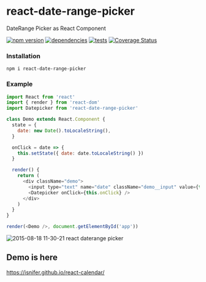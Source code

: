 # react-date-range-picker

DateRange Picker as React Component

[![npm version](https://img.shields.io/npm/v/react-date-range-picker.svg?style=flat)](https://www.npmjs.com/package/react-date-range-picker)
[![dependencies](http://img.shields.io/david/isnifer/react-date-range-picker.svg?style=flat)](https://david-dm.org/isnifer/react-date-range-picker)
[![tests](https://travis-ci.org/isnifer/react-date-range-picker.svg?branch=master)](https://travis-ci.org/isnifer/react-date-range-picker)
[![Coverage Status](https://coveralls.io/repos/isnifer/react-date-range-picker/badge.svg?branch=master&service=github)](https://coveralls.io/github/isnifer/react-date-range-picker?branch=master)

### Installation

`npm i react-date-range-picker`

### Example

```js
import React from 'react'
import { render } from 'react-dom'
import Datepicker from 'react-date-range-picker'

class Demo extends React.Component {
  state = {
    date: new Date().toLocaleString(),
  }

  onClick = date => {
    this.setState({ date: date.toLocaleString() })
  }

  render() {
    return (
      <div className="demo">
        <input type="text" name="date" className="demo__input" value={this.state.date} readOnly />
        <Datepicker onClick={this.onClick} />
      </div>
    )
  }
}

render(<Demo />, document.getElementById('app'))
```

![2015-08-18 11-30-21 react daterange picker](https://cloud.githubusercontent.com/assets/1788245/9325674/bc1df256-459c-11e5-9bb4-5d113eef9e8e.png)

## Demo is here

https://isnifer.github.io/react-calendar/
